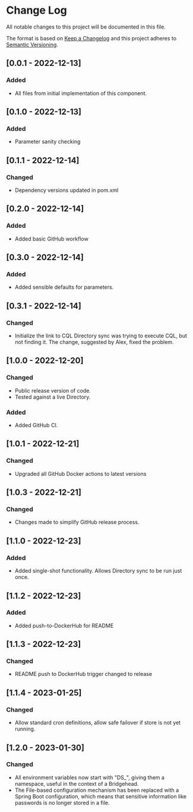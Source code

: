 # Change Log
All notable changes to this project will be documented in this file.

The format is based on [Keep a Changelog](http://keepachangelog.com/)
and this project adheres to [Semantic Versioning](http://semver.org/).

## [0.0.1 - 2022-12-13]
### Added
- All files from initial implementation of this component.

## [0.1.0 - 2022-12-13]
### Added
- Parameter sanity checking

## [0.1.1 - 2022-12-14]
### Changed
- Dependency versions updated in pom.xml

## [0.2.0 - 2022-12-14]
### Added
- Added basic GitHub workflow

## [0.3.0 - 2022-12-14]
### Added
- Added sensible defaults for parameters.

## [0.3.1 - 2022-12-14]
### Changed
- Initialize the link to CQL Directory sync was trying to execute CQL, but not finding it. The change, suggested by Alex, fixed the problem.

## [1.0.0 - 2022-12-20]
### Changed
- Public release version of code.
- Tested against a live Directory.
### Added
- Added GitHub CI.

## [1.0.1 - 2022-12-21]
### Changed
- Upgraded all GitHub Docker actions to latest versions

## [1.0.3 - 2022-12-21]
### Changed
- Changes made to simplify GitHub release process.

## [1.1.0 - 2022-12-23]
### Added
- Added single-shot functionality. Allows Directory sync to be run just once.

## [1.1.2 - 2022-12-23]
### Added
- Added push-to-DockerHub for README

## [1.1.3 - 2022-12-23]
### Changed
- README push to DockerHub trigger changed to release

## [1.1.4 - 2023-01-25]
### Changed
- Allow standard cron definitions, allow safe failover if store is not yet running.

## [1.2.0 - 2023-01-30]
### Changed
- All environment variables now start with "DS\_", giving them a namespace, useful in the context of a Bridgehead.
- The File-based configuration mechanism has been replaced with a Spring Boot configuration, which means that sensitive information like passwords is no longer stored in a file.

